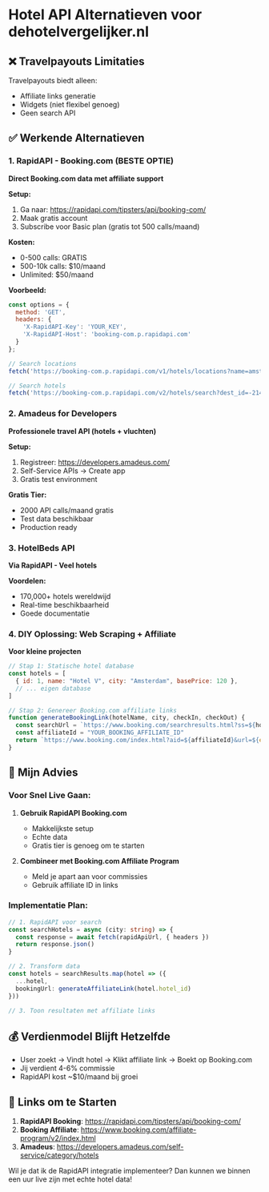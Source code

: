 # Hotel API Alternatieven voor dehotelvergelijker.nl

## ❌ Travelpayouts Limitaties
Travelpayouts biedt alleen:
- Affiliate links generatie
- Widgets (niet flexibel genoeg)
- Geen search API

## ✅ Werkende Alternatieven

### 1. **RapidAPI - Booking.com (BESTE OPTIE)**
**Direct Booking.com data met affiliate support**

**Setup:**
1. Ga naar: https://rapidapi.com/tipsters/api/booking-com/
2. Maak gratis account
3. Subscribe voor Basic plan (gratis tot 500 calls/maand)

**Kosten:**
- 0-500 calls: GRATIS
- 500-10k calls: $10/maand
- Unlimited: $50/maand

**Voorbeeld:**
```javascript
const options = {
  method: 'GET',
  headers: {
    'X-RapidAPI-Key': 'YOUR_KEY',
    'X-RapidAPI-Host': 'booking-com.p.rapidapi.com'
  }
};

// Search locations
fetch('https://booking-com.p.rapidapi.com/v1/hotels/locations?name=amsterdam&locale=nl', options)

// Search hotels
fetch('https://booking-com.p.rapidapi.com/v2/hotels/search?dest_id=-2140479&dest_type=city&checkin_date=2024-02-01', options)
```

### 2. **Amadeus for Developers**
**Professionele travel API (hotels + vluchten)**

**Setup:**
1. Registreer: https://developers.amadeus.com/
2. Self-Service APIs → Create app
3. Gratis test environment

**Gratis Tier:**
- 2000 API calls/maand gratis
- Test data beschikbaar
- Production ready

### 3. **HotelBeds API** 
**Via RapidAPI - Veel hotels**

**Voordelen:**
- 170,000+ hotels wereldwijd
- Real-time beschikbaarheid
- Goede documentatie

### 4. **DIY Oplossing: Web Scraping + Affiliate**
**Voor kleine projecten**

```javascript
// Stap 1: Statische hotel database
const hotels = [
  { id: 1, name: "Hotel V", city: "Amsterdam", basePrice: 120 },
  // ... eigen database
]

// Stap 2: Genereer Booking.com affiliate links
function generateBookingLink(hotelName, city, checkIn, checkOut) {
  const searchUrl = `https://www.booking.com/searchresults.html?ss=${hotelName}+${city}&checkin=${checkIn}&checkout=${checkOut}`
  const affiliateId = "YOUR_BOOKING_AFFILIATE_ID"
  return `https://www.booking.com/index.html?aid=${affiliateId}&url=${encodeURIComponent(searchUrl)}`
}
```

## 🚀 Mijn Advies

### Voor Snel Live Gaan:
1. **Gebruik RapidAPI Booking.com**
   - Makkelijkste setup
   - Echte data
   - Gratis tier is genoeg om te starten

2. **Combineer met Booking.com Affiliate Program**
   - Meld je apart aan voor commissies
   - Gebruik affiliate ID in links

### Implementatie Plan:
```typescript
// 1. RapidAPI voor search
const searchHotels = async (city: string) => {
  const response = await fetch(rapidApiUrl, { headers })
  return response.json()
}

// 2. Transform data
const hotels = searchResults.map(hotel => ({
  ...hotel,
  bookingUrl: generateAffiliateLink(hotel.hotel_id)
}))

// 3. Toon resultaten met affiliate links
```

## 💰 Verdienmodel Blijft Hetzelfde
- User zoekt → Vindt hotel → Klikt affiliate link → Boekt op Booking.com
- Jij verdient 4-6% commissie
- RapidAPI kost ~$10/maand bij groei

## 🔗 Links om te Starten

1. **RapidAPI Booking**: https://rapidapi.com/tipsters/api/booking-com/
2. **Booking Affiliate**: https://www.booking.com/affiliate-program/v2/index.html
3. **Amadeus**: https://developers.amadeus.com/self-service/category/hotels

Wil je dat ik de RapidAPI integratie implementeer? Dan kunnen we binnen een uur live zijn met echte hotel data!